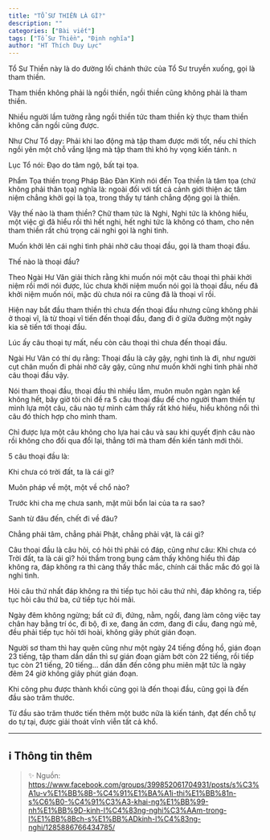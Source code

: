 ```yaml
---
title: "TỔ SƯ THIỀN LÀ GÌ?"
description: ""
categories: ["Bài viết"]
tags: ["Tổ Sư Thiền", "Định nghĩa"]
author: "HT Thích Duy Lực"
---
```


Tổ Sư Thiền này là do đường lối chánh thức của Tổ Sư truyền xuống, gọi là tham thiền. 

Tham thiền không phải là ngồi thiền, ngồi thiền cũng không phải là tham thiền. 

Nhiều người lầm tưởng rằng ngồi thiền tức tham thiền kỳ thực tham thiền không cần ngồi cũng được.

Như Chư Tổ dạy: Phải khi lao động mà tập tham được mới tốt, nếu chỉ thích ngồi yên một chỗ vắng lặng mà tập tham thì khó hy vọng kiến tánh. n

Lục Tổ nói: Đạo do tâm ngộ, bất tại tọa.

Phẩm Tọa thiền trong Pháp Bảo Đàn Kinh nói đến Tọa thiền là tâm tọa (chứ không phải thân tọa) nghĩa là: ngoài đối với tất cả cảnh giới thiện ác tâm niệm chẳng khởi gọi là tọa, trong thấy tự tánh chẳng động gọi là thiền.

Vậy thế nào là tham thiền? Chữ tham tức là Nghi, Nghi tức là không hiểu, một việc gì đã hiểu rồi thì hết nghi, hết nghi tức là không có tham, cho nên tham thiền rất chú trọng cái nghi gọi là nghi tình.

Muốn khởi lên cái nghi tình phải nhờ câu thoại đầu, gọi là tham thoại đầu.


Thế nào là thoại đầu? 

Theo Ngài Hư Vân giải thích rằng khi muốn nói một câu thoại thì phải khởi niệm rồi mới nói được, lúc chưa khởi niệm muốn nói gọi là thoại đầu, nếu đã khởi niệm muốn nói, mặc dù chưa nói ra cũng đã là thoại vĩ rồi. 

Hiện nay bắt đầu tham thiền thì chưa đến thoại đầu nhưng cũng không phải ở thoại vĩ, là từ thoại vĩ tiến đến thoại đầu, đang đi ở giữa đường một ngày kia sẽ tiến tới thoại đầu.

Lúc ấy câu thoại tự mất, nếu còn câu thoại thì chưa đến thoại đầu. 

Ngài Hư Vân có thí dụ rằng: Thoại đầu là cây gậy, nghi tình là đi, như người cụt chân muốn đi phải nhờ cây gậy, cũng như muốn khởi nghi tình phải nhờ câu thoại đầu vậy.

Nói tham thoại đầu, thoại đầu thì nhiều lắm, muôn muôn ngàn ngàn kể không hết, bây giờ tôi chỉ đề ra 5 câu thoại đầu để cho người tham thiền tự mình lựa một câu, câu nào tự mình cảm thấy rất khó hiểu, hiểu không nổi thì câu đó thích hợp cho mình tham. 

Chỉ được lựa một câu không cho lựa hai câu và sau khi quyết định câu nào rồi không cho đổi qua đổi lại, thẳng tới mà tham đến kiến tánh mới thôi.

5 câu thoại đầu là:

Khi chưa có trời đất, ta là cái gì?

Muôn pháp về một, một về chổ nào?

Trước khi cha mẹ chưa sanh, mặt mũi bổn lai của ta ra sao?

Sanh từ đâu đến, chết đi về đâu?

Chẳng phải tâm, chẳng phải Phật, chẳng phải vật, là cái gì?

Câu thoại đầu là câu hỏi, có hỏi thì phải có đáp, cũng như câu: Khi chưa có Trời đất, ta là cái gì? hỏi thầm trong bụng cảm thấy không hiểu thì đáp không ra, đáp không ra thì càng thấy thắc mắc, chính cái thắc mắc đó gọi là nghi tình.

Hỏi câu thứ nhất đáp không ra thì tiếp tục hỏi câu thứ nhì, đáp không ra, tiếp tục hỏi câu thứ ba, cứ tiếp tục hỏi mãi. 

Ngày đêm không ngừng; bất cứ đi, đứng, nằm, ngồi, đang làm công việc tay chân hay bằng trí óc, đi bộ, đi xe, đang ăn cơm, đang đi cầu, đang ngủ mê, đều phải tiếp tục hỏi tới hoài, không giây phút gián đoạn.

Người sơ tham thì hay quên cũng như một ngày 24 tiếng đồng hồ, gián đoạn 23 tiếng, tập tham dần dần thì sự gián đoạn giảm bớt còn 22 tiếng, rồi tiếp tục còn 21 tiếng, 20 tiếng... dần dần đến công phu miên mật tức là ngày đêm 24 giờ không giây phút gián đoạn.

Khi công phu được thành khối cũng gọi là đến thoại đầu, cũng gọi là đến đầu sào trăm thước. 

Từ đầu sào trăm thước tiến thêm một bước nữa là kiến tánh, đạt đến chỗ tự do tự tại, được giải thoát vĩnh viễn tất cả khổ.

<hr class="blog-rule" />

## ℹ️ Thông tin thêm

> ✨ Nguồn: https://www.facebook.com/groups/399852061704931/posts/s%C3%A1u-v%E1%BB%8B-%C4%91%E1%BA%A1i-thi%E1%BB%81n-s%C6%B0-%C4%91%C3%A3-khai-ng%E1%BB%99-nh%E1%BB%9D-kinh-l%C4%83ng-nghi%C3%AAm-trong-l%E1%BB%8Bch-s%E1%BB%ADkinh-l%C4%83ng-nghi/1285886766434785/
